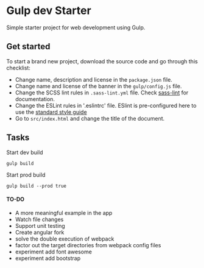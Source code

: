 # Gulp dev Starter

Simple starter project for web development using Gulp.

## Get started

To start a brand new project, download the source code and go through this checklist:
* Change name, description and license in the `package.json` file.
* Change name and license of the banner in the `gulp/config.js` file.
* Change the SCSS lint rules in `.sass-lint.yml` file. Check [sass-lint](https://github.com/sasstools/sass-lint) for documentation.
* Change the ESLint rules in '.eslintrc' file. ESlint is pre-configured here to use the [standard style guide](https://github.com/feross/eslint-config-standard/blob/master/eslintrc.json)
* Go to `src/index.html` and change the title of the document.

## Tasks

Start dev build

    gulp build

Start prod build

    gulp build --prod true


#### TO-DO

* A more meaningful example in the app
* Watch file changes
* Support unit testing
* Create angular fork
* solve the double execution of webpack
* factor out the target directories from webpack config files
* experiment add font awesome
* experiment add bootstrap